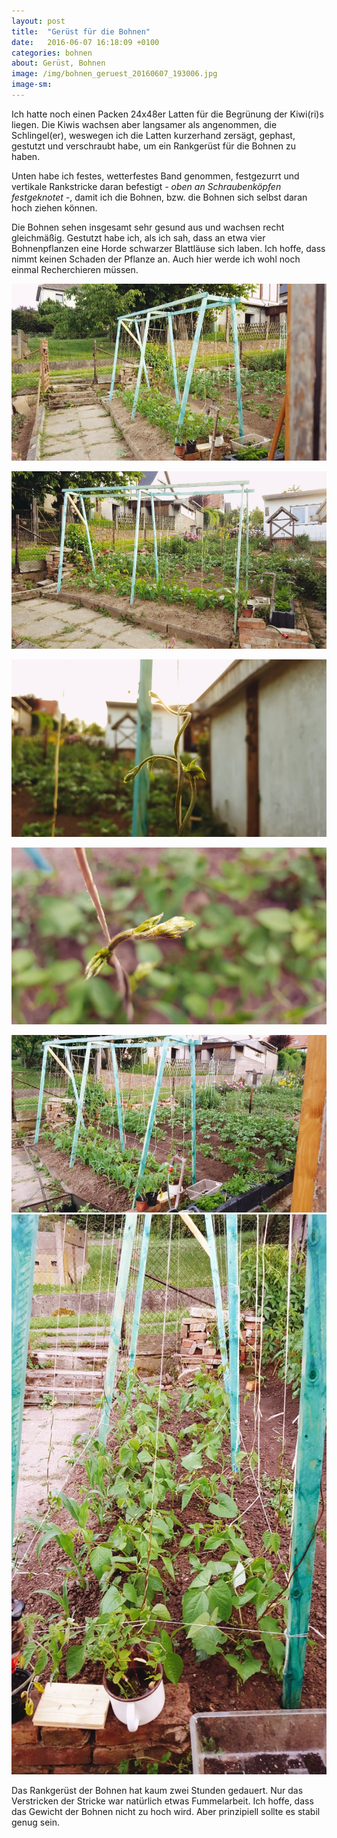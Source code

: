 ```yaml
---
layout: post
title:  "Gerüst für die Bohnen"
date:   2016-06-07 16:18:09 +0100
categories: bohnen
about: Gerüst, Bohnen
image: /img/bohnen_geruest_20160607_193006.jpg
image-sm:
---
```


Ich hatte noch einen Packen 24x48er Latten für die Begrünung der Kiwi(ri)s liegen. Die Kiwis wachsen aber langsamer als angenommen, die Schlingel(er), weswegen ich die Latten kurzerhand zersägt, gephast, gestutzt und verschraubt habe, um ein Rankgerüst für die Bohnen zu haben.

Unten habe ich festes, wetterfestes Band genommen, festgezurrt und vertikale Rankstricke daran befestigt *- oben an Schraubenköpfen festgeknotet -*, damit ich die Bohnen, bzw. die Bohnen sich selbst daran hoch ziehen können.

Die Bohnen sehen insgesamt sehr gesund aus und wachsen recht gleichmäßig. Gestutzt habe ich, als ich sah, dass an etwa vier Bohnenpflanzen eine Horde schwarzer Blattläuse sich laben. Ich hoffe, dass nimmt keinen Schaden der Pflanze an. Auch hier werde ich wohl noch einmal Recherchieren müssen.

<div class="post-image">
  <a href="/img/bohnen_geruest_20160607_193006.jpg">
    <img src="/img/bohnen_geruest_20160607_193006_750x.jpg" alt="" />
  </a>
  <p class="post-image-caption"></p>
</div>

<div class="post-image">
  <a href="/img/bohnen_geruest_20160607_193041.jpg">
    <img src="/img/bohnen_geruest_20160607_193041_750x.jpg" alt="" />
  </a>
  <p class="post-image-caption"></p>
</div>

<div class="post-image">
  <a href="/img/bohnen_geruest_20160607_193206.jpg">
    <img src="/img/bohnen_geruest_20160607_193206_750x.jpg" alt="" />
  </a>
  <p class="post-image-caption"></p>
</div>

<div class="post-image">
  <a href="/img/bohnen_geruest_20160607_193231.jpg">
    <img src="/img/bohnen_geruest_20160607_193231_750x.jpg" alt="" />
  </a>
  <p class="post-image-caption"></p>
</div>

<div class="post-image">
  <a href="/img/bohnen_geruest_20160607_213239.jpg">
    <img src="/img/bohnen_geruest_20160607_213239_750x.jpg" alt="" />
  </a>
</div>

<div class="post-image">
  <a href="/img/bohnen_geruest_20160607_213300.jpg">
    <img src="/img/bohnen_geruest_20160607_213300_750x.jpg" alt="" />
  </a>
  <p class="post-image-caption">Das Rankgerüst der Bohnen hat kaum zwei Stunden gedauert. Nur das Verstricken der Stricke war natürlich etwas Fummelarbeit. Ich hoffe, dass das Gewicht der Bohnen nicht zu hoch wird. Aber prinzipiell sollte es stabil genug sein.</p>
</div>
